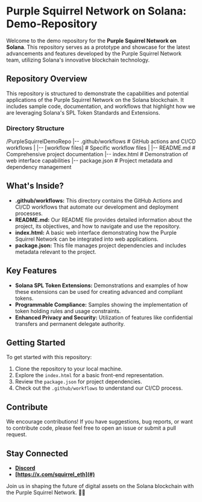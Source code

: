 Purple Squirrel Network on Solana: Demo-Repository
==================================================

Welcome to the demo repository for the **Purple Squirrel Network on Solana**. This repository serves as a prototype and showcase for the latest advancements and features developed by the Purple Squirrel Network team, utilizing Solana's innovative blockchain technology.

Repository Overview
-------------------

This repository is structured to demonstrate the capabilities and potential applications of the Purple Squirrel Network on the Solana blockchain. It includes sample code, documentation, and workflows that highlight how we are leveraging Solana's SPL Token Standards and Extensions.

### Directory Structure

/PurpleSquirrelDemoRepo
|-- .github/workflows    # GitHub actions and CI/CD workflows
|   |-- [workflow files] # Specific workflow files
|
|-- README.md            # Comprehensive project documentation
|-- index.html           # Demonstration of web interface capabilities
|-- package.json         # Project metadata and dependency management

What's Inside?
--------------

*   **.github/workflows:** This directory contains the GitHub Actions and CI/CD workflows that automate our development and deployment processes.
*   **README.md:** Our README file provides detailed information about the project, its objectives, and how to navigate and use the repository.
*   **index.html:** A basic web interface demonstrating how the Purple Squirrel Network can be integrated into web applications.
*   **package.json:** This file manages project dependencies and includes metadata relevant to the project.

Key Features
------------

*   **Solana SPL Token Extensions:** Demonstrations and examples of how these extensions can be used for creating advanced and compliant tokens.
*   **Programmable Compliance:** Samples showing the implementation of token holding rules and usage constraints.
*   **Enhanced Privacy and Security:** Utilization of features like confidential transfers and permanent delegate authority.

Getting Started
---------------

To get started with this repository:

1.  Clone the repository to your local machine.
2.  Explore the `index.html` for a basic front-end representation.
3.  Review the `package.json` for project dependencies.
4.  Check out the `.github/workflows` to understand our CI/CD process.

Contribute
----------

We encourage contributions! If you have suggestions, bug reports, or want to contribute code, please feel free to open an issue or submit a pull request.

Stay Connected
--------------

*   **[Discord](#)**
*   **[https://x.com/squirrel_eth](#)**

Join us in shaping the future of digital assets on the Solana blockchain with the Purple Squirrel Network. 🚀🌟
